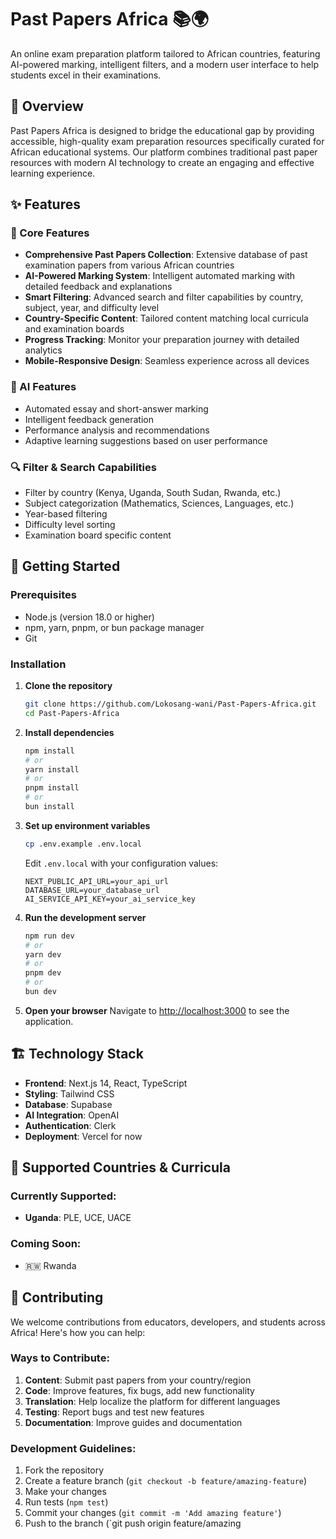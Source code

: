 # Past Papers Africa 📚🌍

An online exam preparation platform tailored to African countries, featuring AI-powered marking, intelligent filters, and a modern user interface to help students excel in their examinations.

## 🌟 Overview

Past Papers Africa is designed to bridge the educational gap by providing accessible, high-quality exam preparation resources specifically curated for African educational systems. Our platform combines traditional past paper resources with modern AI technology to create an engaging and effective learning experience.

## ✨ Features

### 🎯 Core Features

- **Comprehensive Past Papers Collection**: Extensive database of past examination papers from various African countries
- **AI-Powered Marking System**: Intelligent automated marking with detailed feedback and explanations
- **Smart Filtering**: Advanced search and filter capabilities by country, subject, year, and difficulty level
- **Country-Specific Content**: Tailored content matching local curricula and examination boards
- **Progress Tracking**: Monitor your preparation journey with detailed analytics
- **Mobile-Responsive Design**: Seamless experience across all devices

### 🤖 AI Features

- Automated essay and short-answer marking
- Intelligent feedback generation
- Performance analysis and recommendations
- Adaptive learning suggestions based on user performance

### 🔍 Filter & Search Capabilities

- Filter by country (Kenya, Uganda, South Sudan, Rwanda, etc.)
- Subject categorization (Mathematics, Sciences, Languages, etc.)
- Year-based filtering
- Difficulty level sorting
- Examination board specific content

## 🚀 Getting Started

### Prerequisites

- Node.js (version 18.0 or higher)
- npm, yarn, pnpm, or bun package manager
- Git

### Installation

1. **Clone the repository**

   ```bash
   git clone https://github.com/Lokosang-wani/Past-Papers-Africa.git
   cd Past-Papers-Africa
   ```

2. **Install dependencies**

   ```bash
   npm install
   # or
   yarn install
   # or
   pnpm install
   # or
   bun install
   ```

3. **Set up environment variables**

   ```bash
   cp .env.example .env.local
   ```

   Edit `.env.local` with your configuration values:

   ```
   NEXT_PUBLIC_API_URL=your_api_url
   DATABASE_URL=your_database_url
   AI_SERVICE_API_KEY=your_ai_service_key
   ```

4. **Run the development server**

   ```bash
   npm run dev
   # or
   yarn dev
   # or
   pnpm dev
   # or
   bun dev
   ```

5. **Open your browser**
   Navigate to [http://localhost:3000](http://localhost:3000) to see the application.

## 🏗️ Technology Stack

- **Frontend**: Next.js 14, React, TypeScript
- **Styling**: Tailwind CSS
- **Database**: Supabase
- **AI Integration**: OpenAI
- **Authentication**: Clerk
- **Deployment**: Vercel for now

## 📱 Supported Countries & Curricula

### Currently Supported:

- **Uganda**: PLE, UCE, UACE

### Coming Soon:

- 🇷🇼 Rwanda

## 🤝 Contributing

We welcome contributions from educators, developers, and students across Africa! Here's how you can help:

### Ways to Contribute:

1. **Content**: Submit past papers from your country/region
2. **Code**: Improve features, fix bugs, add new functionality
3. **Translation**: Help localize the platform for different languages
4. **Testing**: Report bugs and test new features
5. **Documentation**: Improve guides and documentation

### Development Guidelines:

1. Fork the repository
2. Create a feature branch (`git checkout -b feature/amazing-feature`)
3. Make your changes
4. Run tests (`npm test`)
5. Commit your changes (`git commit -m 'Add amazing feature'`)
6. Push to the branch (`git push origin feature/amazing
